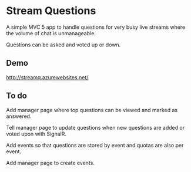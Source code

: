 # Stream Questions

A simple MVC 5 app to handle questions for very busy live streams where the volume of chat is unmanageable.

Questions can be asked and voted up or down.

## Demo

http://streamq.azurewebsites.net/

## To do

Add manager page where top questions can be viewed and marked as answered.

Tell manager page to update questions when new questions are added or voted upon with SignalR.

Add events so that questions are stored by event and quotas are also per event.

Add manager page to create events.
